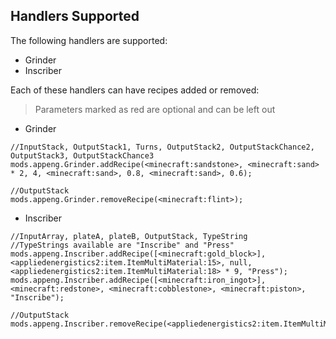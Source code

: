## **Handlers Supported**

The following handlers are supported:

- Grinder
- Inscriber

Each of these handlers can have recipes added or removed:

> Parameters marked as red are optional and can be left out

- Grinder

```
//InputStack, OutputStack1, Turns, OutputStack2, OutputStackChance2, OutputStack3, OutputStackChance3
mods.appeng.Grinder.addRecipe(<minecraft:sandstone>, <minecraft:sand> * 2, 4, <minecraft:sand>, 0.8, <minecraft:sand>, 0.6);

//OutputStack
mods.appeng.Grinder.removeRecipe(<minecraft:flint>);
```

- Inscriber

```
//InputArray, plateA, plateB, OutputStack, TypeString 
//TypeStrings available are "Inscribe" and "Press"
mods.appeng.Inscriber.addRecipe([<minecraft:gold_block>], <appliedenergistics2:item.ItemMultiMaterial:15>, null, <appliedenergistics2:item.ItemMultiMaterial:18> * 9, "Press");
mods.appeng.Inscriber.addRecipe([<minecraft:iron_ingot>], <minecraft:redstone>, <minecraft:cobblestone>, <minecraft:piston>, "Inscribe");

//OutputStack
mods.appeng.Inscriber.removeRecipe(<appliedenergistics2:item.ItemMultiMaterial:15>);
```